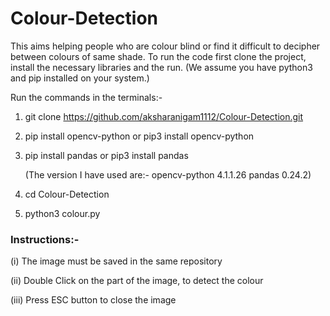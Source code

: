 # Colour-Detection
This aims helping people who are colour blind or find it difficult to decipher between colours of same shade.
To run the code first clone the project, install the necessary libraries and the run. (We assume you have python3 and pip installed on your system.)

Run the commands in the terminals:-

1. git clone https://github.com/aksharanigam1112/Colour-Detection.git

2. pip install opencv-python  or  pip3 install opencv-python

3. pip install pandas         or  pip3 install pandas

   (The version I have used are:-  opencv-python 4.1.1.26  pandas 0.24.2)

4. cd Colour-Detection

5. python3 colour.py

### Instructions:-

(i) The image must be saved in the same repository

(ii) Double Click on the part of the image, to detect the colour

(iii) Press ESC button to close the image
